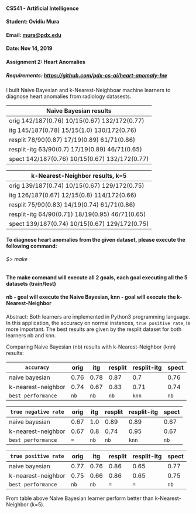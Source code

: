 #### CS541 - Artificial Intelligence
#### Student: Ovidiu Mura
#### Email: mura@pdx.edu
#### Date: Nov 14, 2019
#### Assignment 2: Heart Anomalies
##### Requirements: https://github.com/pdx-cs-ai/heart-anomaly-hw

I built Naive Bayesian and k-Nearest-Neighboar machine learners to diagnose heart anomalies from radiology datasests.


| Naive Bayesian results |
| --- |
| orig 142/187(0.76)  10/15(0.67)  132/172(0.77) |
| itg 145/187(0.78)  15/15(1.0)  130/172(0.76) |
| resplit 78/90(0.87)  17/19(0.89)  61/71(0.86) |
| resplit-itg 63/90(0.7)  17/19(0.89)  46/71(0.65) |
| spect 142/187(0.76)  10/15(0.67)  132/172(0.77) |

| k-Nearest-Neighbor results, k=5 |
| --- |
| orig 139/187(0.74)  10/15(0.67)  129/172(0.75) |
| itg 126/187(0.67)  12/15(0.8)  114/172(0.66) |
| resplit 75/90(0.83)  14/19(0.74)  61/71(0.86) |
| resplit-itg 64/90(0.71)  18/19(0.95)  46/71(0.65) |
| spect 139/187(0.74)  10/15(0.67)  129/172(0.75) |


#### To diagnose heart anomalies from the given dataset, please execute the following command:
###### $> make
####
#### The make command will execute all 2 goals, each goal executing all the 5 datasets (train/test)
#### nb - goal will execute the Naive Bayesian, knn - goal will execute the k-Nearest-Neighbor
####

Abstract: Both learners are implemented in Python3 programming language. In this application, the accuracy
on normal instances, `true positive rate`, is more important. The best results are given by the resplit dataset for both learners nb and knn.

Comparing Naive Bayesian (nb) results with k-Nearest-Neighbor (knn) results:


| `accuracy` | orig | itg | resplit | resplit-itg | spect |
| --- | --- | --- | --- | --- | --- |
| naive bayesian | 0.76 | 0.78 | 0.87 | 0.7 | 0.76 |
| k-nearest-neighbor | 0.74 | 0.67 | 0.83 | 0.71 | 0.74 |
| `best performance` | `nb` | `nb` | `nb` | `knn` | `nb` |



| `true negative rate` | orig | itg | resplit | resplit-itg | spect |
| --- | --- | --- | --- | --- | --- |
| naive bayesian | 0.67 | 1.0 | 0.89 | 0.89 | 0.67 |
| k-nearest-neighbor | 0.67 | 0.8 | 0.74 | 0.95 | 0.67 |
| `best performance` | `=` | `nb` | `nb` | `knn` | `nb` |



| `true positive rate` | orig | itg | resplit | resplit-itg | spect |
| --- | --- | --- | --- | --- | --- |
| naive bayesian | 0.77 | 0.76 | 0.86 | 0.65 | 0.77 |
| k-nearest-neighbor | 0.75 | 0.66 | 0.86 | 0.65 | 0.75 |
| `best performance` | `nb` | `nb` | `=` | `=` | `nb` |


From table above Naive Bayesian learner perform better than k-Nearest-Neighbor (k=5).
